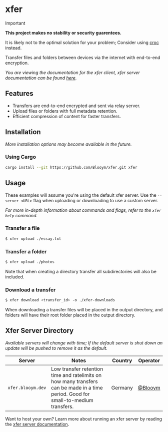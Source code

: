 # xfer

> [!IMPORTANT]  
> **This project makes no stability or security guarentees.**
>
> It is likely not to the optimal solution for your problem; Consider using [croc](https://github.com/schollz/croc/) instead.

Transfer files and folders between devices via the internet with end-to-end encryption.

*You are viewing the documentation for the xfer client, xfer server documentation can be found [here](./xfer-server/README.md).*

## Features

- Transfers are end-to-end encrypted and sent via relay server.
- Upload files or folders with full metadata retention.
- Efficient compression of content for faster transfers.

## Installation

*More installation options may become available in the future.*

### Using Cargo

```sh
cargo install --git https://github.com/Blooym/xfer.git xfer
```

## Usage

These examples will assume you're using the default xfer server. Use the `--server <URL>` flag when uploading or downloading to use a custom server.

*For more in-depth information about commands and flags, refer to the `xfer help` command.*

### Transfer a file

```sh
$ xfer upload ./essay.txt
```

### Transfer a folder

```sh
$ xfer upload ./photos
```

Note that when creating a directory transfer all subdirectories will also be included.

### Download a transfer

```sh
$ xfer download <transfer_id> -o ./xfer-downloads
```

When downloading a transfer files will be placed in the output directory, and folders will have their root folder placed in the output directory.

## Xfer Server Directory

*Available servers will change with time; If the default server is shut down an update will be pushed to remove it as the default.*

| Server            | Notes                                                                                                                              | Country | Operator                             |
| ----------------- | ---------------------------------------------------------------------------------------------------------------------------------- | ------- | ------------------------------------ |
| `xfer.blooym.dev` | Low transfer retention time and ratelimits on how many transfers can be made in a time period. Good for small-to-medium transfers. | Germany | [@Blooym](https://github.com/Blooym) |


Want to host your own? Learn more about running an xfer server by reading the [xfer server documentation](./xfer-server//README.md).
